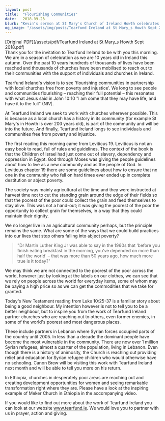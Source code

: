 ```yaml
---
layout: post
title:  "Flourishing Communities"
date:   2018-09-23
blurb: "Kevin's sermon at St Mary's Church of Ireland Howth celebrates Tearfund Ireland's 10th anniversary and its vision for flourishing communities free from poverty and injustice. Drawing from biblical teachings and the work of partner churches, he inspires action towards creating a world where everyone can maintain their dignity and reach their full potential."
og_image: "/assets/img/posts/Tearfund Ireland at St Mary_s Howth Sept 2018.png"
---
```

[Original PDF](/assets/pdf/Tearfund Ireland at St Mary_s Howth Sept 2018.pdf)    
Thank you for the invitation to Tearfund Ireland to be with you this morning. We are in a season of celebration as we are 10 years old in Ireland this autumn. Over the past 10 years hundreds of thousands of lives have been reached and thousands of churches have been mobilised to reach out to their communities with the support of individuals and churches in Ireland.

Tearfund Ireland's vision is to see 'flourishing communities in partnership with local churches free from poverty and injustice'. We long to see people and communities flourishing – reaching their full potential – this resonates with what Jesus said in John 10:10 "I am come that they may have life, and have it to the full" (NIV).

At Tearfund Ireland we seek to work with churches wherever possible. This is because as a local church has a history in its community (for example St Mary's in Howth is over 200 years old), is part of the community and will be into the future. And finally, Tearfund Ireland longs to see individuals and communities free from poverty and injustice.

The first reading this morning came from Leviticus 19. Leviticus is not an easy book to read, full of rules and guidelines. The context of the book is that the Children of Israel had just come out of slavery, dependency and oppression in Egypt. God through Moses was giving the people guidelines about how to live as a new community and as the people of God. In Leviticus chapter 19 there are some guidelines about how to ensure that no one in the community who fell on hard times ever ended up in complete destitution or abject poverty.

The society was mainly agricultural at the time and they were instructed at harvest time not to cut the standing grain around the edge of their fields so that the poorest of the poor could collect the grain and feed themselves to stay alive. This was not a hand-out; it was giving the poorest of the poor the opportunity to collect grain for themselves, in a way that they could maintain their dignity.

We no longer live in an agricultural community perhaps, but the principle remains the same. What are some of the ways that we could build practices into our lives that stop others falling into abject poverty?

> "Dr Martin Luther King Jr was able to say in the 1960s that 'before you finish eating breakfast in the morning, you've depended on more than half the world' – that was more than 50 years ago, how much more true is it today?"

We may think we are not connected to the poorest of the poor across the world, however just by looking at the labels on our clothes, we can see that we rely on people across the world for everyday items, some of whom may be paying a high price so as we can get the commodities that we take for granted.

Today's New Testament reading from Luke 10:25-37 is a familiar story about being a good neighbour. My intention however is not to tell you to be a better neighbour, but to inspire you from the work of Tearfund Ireland partner churches who are reaching out to others, even former enemies, in some of the world's poorest and most dangerous places.

These include partners in Lebanon where Syrian forces occupied parts of the country until 2005. In less than a decade the dominant people have become the most vulnerable in the community. There are now over 1 million Syrian refugees, almost a quarter of the population, living in Lebanon. Even though there is a history of animosity, the Church is reaching out providing relief and education for Syrian refugee children who would otherwise have no schooling. Canon Brew will be visiting this work with Tearfund Ireland next month and will be able to tell you more on his return.

In Ethiopia, churches in desperately poor areas are reaching out and creating development opportunities for women and seeing remarkable transformation right where they are. Please have a look at the inspiring example of Meker Church in Ethiopia in the accompanying video.

If you would like to find out more about the work of Tearfund Ireland you can look at our website www.tearfund.ie. We would love you to partner with us in prayer, action and giving.
